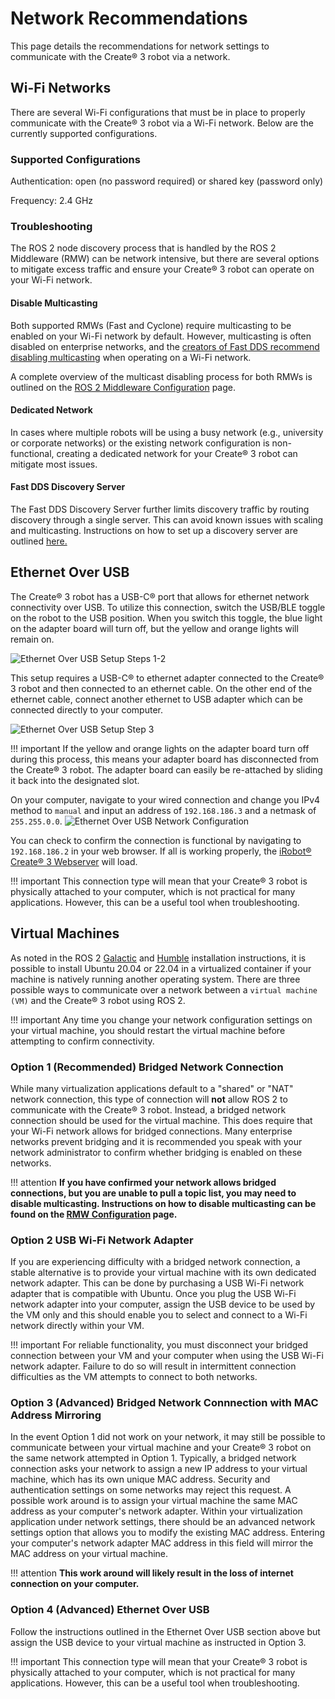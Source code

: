 # Network Recommendations
This page details the recommendations for network settings to communicate with the Create® 3 robot via a network. 


## Wi-Fi Networks
There are several Wi-Fi configurations that must be in place to properly communicate with the Create® 3 robot via a Wi-Fi network. 
Below are the currently supported configurations. 

### Supported Configurations
Authentication: open (no password required) or shared key (password only) 

Frequency: 2.4 GHz

### Troubleshooting
The ROS 2 node discovery process that is handled by the ROS 2 Middleware (RMW) can be network intensive, but there are several options to mitigate excess traffic and ensure your Create® 3 robot can operate on your Wi-Fi network. 

#### Disable Multicasting
Both supported RMWs (Fast and Cyclone) require multicasting to be enabled on your Wi-Fi network by default. 
However, multicasting is often disabled on enterprise networks, and the [creators of Fast DDS recommend disabling multicasting](https://fast-dds.docs.eprosima.com/en/latest/fastdds/use_cases/well_known_deployments/well_known_deployments.html) when operating on a Wi-Fi network.   

A complete overview of the multicast disabling process for both RMWs is outlined on the [ROS 2 Middleware Configuration](../xml-config) page. 

#### Dedicated Network
In cases where multiple robots will be using a busy network (e.g., university or corporate networks) or the existing network configuration is non-functional, creating a dedicated network for your Create® 3 robot can mitigate most issues.

#### Fast DDS Discovery Server
The Fast DDS Discovery Server further limits discovery traffic by routing discovery through a single server. 
This can avoid known issues with scaling and multicasting. 
Instructions on how to set up a discovery server are outlined [here.](../discovery-server)

## Ethernet Over USB
The Create® 3 robot has a USB-C® port that allows for ethernet network connectivity over USB.
To utilize this connection, switch the USB/BLE toggle on the robot to the USB position.
When you switch this toggle, the blue light on the adapter board will turn off, but the yellow and orange lights will remain on. 

![Ethernet Over USB Setup Steps 1-2](data/ethoverusb_step1-2.png "Ethernet Over USB Steps 1-2")

This setup requires a USB-C® to ethernet adapter connected to the Create® 3 robot and then connected to an ethernet cable. 
On the other end of the ethernet cable, connect another ethernet to USB adapter which can be connected directly to your computer. 

![Ethernet Over USB Setup Step 3](data/ethoverusb_step3.png "Ethernet Over USB Step 3")

!!! important
    If the yellow and orange lights on the adapter board turn off during this process, this means your adapter board has disconnected from the Create® 3 robot.
    The adapter board can easily be re-attached by sliding it back into the designated slot. 

On your computer, navigate to your wired connection and change you IPv4 method to `manual` and input an address of `192.168.186.3` and a netmask of `255.255.0.0`. 
![Ethernet Over USB Network Configuration](data/ethoverusb.png "Ethernet Over USB Configuration")

You can check to confirm the connection is functional by navigating to `192.168.186.2` in your web browser. If all is working properly, the [iRobot® Create® 3 Webserver](https://iroboteducation.github.io/create3_docs/webserver/overview/) will load. 

!!! important
    This connection type will mean that your Create® 3 robot is physically attached to your computer, which is not practical for many applications. 
    However, this can be a useful tool when troubleshooting. 

## Virtual Machines
As noted in the ROS 2 [Galactic](../ubuntu2004) and [Humble](../ubuntu2204) installation instructions, it is possible to install Ubuntu 20.04 or 22.04 in a virtualized container if your machine is natively running another operating system. 
There are three possible ways to communicate over a network between a `virtual machine (VM)` and the Create® 3 robot using ROS 2. 

!!! important
    Any time you change your network configuration settings on your virtual machine, you should restart the virtual machine before attempting to confirm connectivity.

### Option 1 (Recommended) Bridged Network Connection
While many virtualization applications default to a "shared" or "NAT" network connection, this type of connection will **not** allow ROS 2 to communicate with the Create® 3 robot. 
Instead, a bridged network connection should be used for the virtual machine. This does require that your Wi-Fi network allows for bridged connections. 
Many enterprise networks prevent bridging and it is recommended you speak with your network administrator to confirm whether bridging is enabled on these networks. 

!!! attention
    **If you have confirmed your network allows bridged connections, but you are unable to pull a topic list, you may need to disable multicasting. Instructions on how to disable multicasting can be found on the [RMW Configuration](../xml-config) page.**

### Option 2 USB Wi-Fi Network Adapter
If you are experiencing difficulty with a bridged network connection, a stable alternative is to provide your virtual machine with its own dedicated network adapter. 
This can be done by purchasing a USB Wi-Fi network adapter that is compatible with Ubuntu. 
Once you plug the USB Wi-Fi network adapter into your computer, assign the USB device to be used by the VM only and this should enable you to select and connect to a Wi-Fi network directly within your VM.

!!! important
    For reliable functionality, you must disconnect your bridged connection between your VM and your computer when using the USB Wi-Fi network adapter. 
    Failure to do so will result in intermittent connection difficulties as the VM attempts to connect to both networks. 

### Option 3 (Advanced) Bridged Network Connnection with MAC Address Mirroring
In the event Option 1 did not work on your network, it may still be possible to communicate between your virtual machine and your Create® 3 robot on the same network attempted in Option 1. 
Typically, a bridged network connection asks your network to assign a new IP address to your virtual machine, which has its own unique MAC address. 
Security and authentication settings on some networks may reject this request. 
A possible work around is to assign your virtual machine the same MAC address as your computer's network adapter. 
Within your virtualization application under network settings, there should be an advanced network settings option that allows you to modify the existing MAC address. 
Entering your computer's network adapter MAC address in this field will mirror the MAC address on your virtual machine. 

!!! attention
    **This work around will likely result in the loss of internet connection on your computer.**

### Option 4 (Advanced) Ethernet Over USB
Follow the instructions outlined in the Ethernet Over USB section above but assign the USB device to your virtual machine as instructed in Option 3. 

!!! important
    This connection type will mean that your Create® 3 robot is physically attached to your computer, which is not practical for many applications. 
    However, this can be a useful tool when troubleshooting. 


